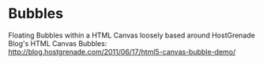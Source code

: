 Bubbles
=======

Floating Bubbles within a HTML Canvas loosely based around HostGrenade Blog's HTML Canvas Bubbles: http://blog.hostgrenade.com/2011/06/17/html5-canvas-bubble-demo/
